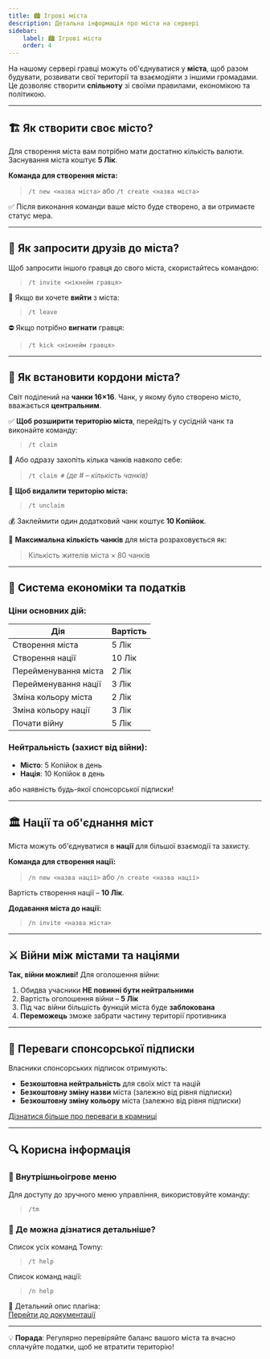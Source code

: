 ```yaml
---  
title: 🏙️ Ігрові міста  
description: Детальна інформація про міста на сервері  
sidebar:  
    label: 🏙️ Ігрові міста  
    order: 4
---
```


На нашому сервері гравці можуть об'єднуватися у **міста**, щоб разом будувати, розвивати свої території та взаємодіяти з іншими громадами. Це дозволяє створити **спільноту** зі своїми правилами, економікою та політикою.

---  

## 🏗️ Як створити своє місто?

Для створення міста вам потрібно мати достатню кількість валюти. Заснування міста коштує **5 Лік**.

**Команда для створення міста:**
> `/t new <назва міста>` або `/t create <назва міста>`

✅ Після виконання команди ваше місто буде створено, а ви отримаєте статус мера.

---  

## 🤝 Як запросити друзів до міста?

Щоб запросити іншого гравця до свого міста, скористайтесь командою:
> `/t invite <нікнейм гравця>`

🚪 Якщо ви хочете **вийти** з міста:
> `/t leave`

⛔ Якщо потрібно **вигнати** гравця:
> `/t kick <нікнейм гравця>`

---  

## 📍 Як встановити кордони міста?

Світ поділений на **чанки 16×16**. Чанк, у якому було створено місто, вважається **центральним**.

✅ **Щоб розширити територію міста**, перейдіть у сусідній чанк та виконайте команду:
> `/t claim`

📌 Або одразу захопіть кілька чанків навколо себе:
> `/t claim #` *(де # – кількість чанків)*

🚫 **Щоб видалити територію міста:**
> `/t unclaim`

💰 Заклеймити один додатковий чанк коштує **10 Копійок**.

📏 **Максимальна кількість чанків** для міста розраховується як:
> Кількість жителів міста × 80 чанків

---  

## 💸 Система економіки та податків

### Ціни основних дій:

| Дія | Вартість |
|-----|----------|
| Створення міста | 5 Лік    |
| Створення нації | 10 Лік   |
| Перейменування міста | 2 Лік    |
| Перейменування нації | 3 Лік    |
| Зміна кольору міста | 2 Лік    |
| Зміна кольору нації | 3 Лік    |
| Почати війну | 5 Лік    |

### Нейтральність (захист від війни):
* **Місто**: 5 Копійок в день
* **Нація**: 10 Копійок в день

або наявність будь-якої спонсорської підписки!

---  

## 🏛️ Нації та об'єднання міст

Міста можуть об'єднуватися в **нації** для більшої взаємодії та захисту.

**Команда для створення нації:**
> `/n new <назва нації>` або `/n create <назва нації>`

Вартість створення нації – **10 Лік**.

**Додавання міста до нації:**
> `/n invite <назва міста>`

---  

## ⚔️ Війни між містами та націями

**Так, війни можливі!** Для оголошення війни:

1. Обидва учасники **НЕ повинні бути нейтральними**
2. Вартість оголошення війни – **5 Лік**
3. Під час війни більшість функцій міста буде **заблокована**
4. **Переможець** зможе забрати частину території противника

---  

## 💎 Переваги спонсорської підписки

Власники спонсорських підписок отримують:
* **Безкоштовна нейтральність** для своїх міст та націй
* **Безкоштовну зміну назви** міста (залежно від рівня підписки)
* **Безкоштовну зміну кольору** міста (залежно від рівня підписки)

[Дізнатися більше про переваги в крамниці](https://uaproject.xyz/shop)

---  

## 🔍 Корисна інформація

### 📱 Внутрішньоігрове меню
Для доступу до зручного меню управління, використовуйте команду:
> `/tm`

### 📖 Де можна дізнатися детальніше?
Список усіх команд Towny:
> `/t help`

Список команд нації:
> `/n help`

📌 Детальний опис плагіна:  
[Перейти до документації](https://wiki.ccnetmc.com/Guides/TownyPlugin)

---  

💡 **Порада**: Регулярно перевіряйте баланс вашого міста та вчасно сплачуйте податки, щоб не втратити територію!